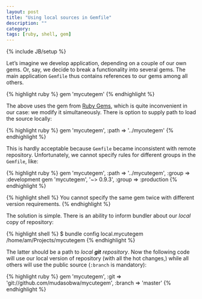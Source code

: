 ```yaml
---
layout: post
title: "Using local sources in Gemfile"
description: ""
category: 
tags: [ruby, shell, gem]
---
```

{% include JB/setup %}

Let’s imagine we develop application, depending on a couple of our own gems.
Or, say, we decide to break a functionality into several gems. The main
application `Gemfile` thus contains references to our gems among all others.

{% highlight ruby %}
  gem 'mycutegem'
{% endhighlight %}

The above uses the gem from [Ruby Gems](http://rubygems.org), which is quite
inconvenient in our case: we modify it simultaneously. There is option to
supply path to load the source locally:

{% highlight ruby %}
  gem 'mycutegem', :path => '../mycutegem'
{% endhighlight %}

This is hardly acceptable because `Gemfile` became inconsistent with remote
repository. Unfortunately, we cannot specify rules for different groups
in the `Gemfile`, like:

{% highlight ruby %}
  gem 'mycutegem', :path => '../mycutegem', :group => :development
  gem 'mycutegem', '~> 0.9.3', :group => :production
{% endhighlight %}

{% highlight shell %}
  You cannot specify the same gem twice with different version requirements.
{% endhighlight %}

The solution is simple. There is an ability to inform bundler about
our _local_ copy of repository:

{% highlight shell %}
  $ bundle config local.mycutegem /home/am/Projects/mycutegem
{% endhighlight %}

The latter should be a path to _local **git** repository_. Now the
following code will use our local version of repository (with all the
hot changes,) while all others will use the public source (`:branch` is
mandatory):

{% highlight ruby %}
  gem 'mycutegem', :git => 'git://github.com/mudasobwa/mycutegem', :branch => 'master'
{% endhighlight %}

